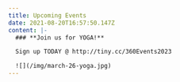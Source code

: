 ```yaml
---
title: Upcoming Events
date: 2021-08-20T16:57:50.147Z
content: |-
  ### **Join us for YOGA!**

  Sign up TODAY @ http://tiny.cc/360Events2023

  ![](/img/march-26-yoga.jpg)
---
```

